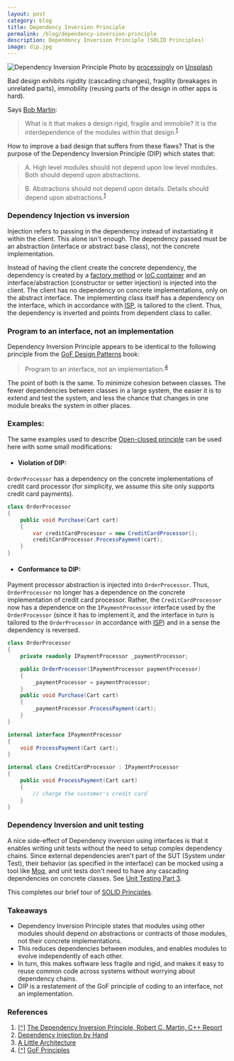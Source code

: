 ```yaml
---
layout: post
category: blog
title: Dependency Inversion Principle
permalink: /blog/dependency-inversion-principle
description: Dependency Inversion Principle (SOLID Principles)
image: dip.jpg
---
```


![Dependency Inversion Principle](../../../img/dip.jpg)
<span class="credit">Photo by <a href="https://unsplash.com/@processingly?utm_source=unsplash&utm_medium=referral&utm_content=creditCopyText">processingly</a> on <a href="https://unsplash.com/s/photos/invert?utm_source=unsplash&utm_medium=referral&utm_content=creditCopyText">Unsplash</a></span>

Bad design exhibits rigidity (cascading changes), fragility (breakages in unrelated parts), immobility (reusing parts of the design in other apps is hard). 

Says [Bob Martin](https://en.wikipedia.org/wiki/Robert_C._Martin):
> What is it that makes a design rigid, fragile and immobile? It is the interdependence of the modules within that design.<sup id="cite1">[1](https://web.archive.org/web/20110714224327/http://www.objectmentor.com/resources/articles/dip.pdf)</sup>

How to improve a bad design that suffers from these flaws? That is the purpose of the Dependency Inversion Principle (DIP) which states that:
> A. High level modules should not depend upon low level modules. Both should depend upon abstractions.

> B. Abstractions should not depend upon details. Details should depend upon abstractions.<sup>[1](https://web.archive.org/web/20110714224327/http://www.objectmentor.com/resources/articles/dip.pdf)</sup>

### Dependency Injection vs inversion
Injection refers to passing in the dependency instead of instantiating it within the client. This alone isn't enough. The dependency passed must be an abstraction (interface or abstract base class), not the concrete implementation.

Instead of having the client create the concrete dependency, the dependency is created by a [factory method](https://en.wikipedia.org/wiki/Factory_method_pattern) or [IoC container](https://martinfowler.com/articles/injection.html) and an interface/abstraction (constructor or setter injection) is injected into the client. The client has no dependency on concrete implementations, only on the abstract interface. The implementing class itself has a dependency on the interface, which in accordance with [ISP](/blog/interface-segregation-principle), is tailored to the client. Thus, the dependency is inverted and points from dependent class to caller.

### Program to an interface, not an implementation

Dependency Inversion Principle appears to be identical to the following principle from the [GoF Design Patterns](https://en.wikipedia.org/wiki/Design_Patterns) book:
> Program to an interface, not an implementation.<sup id="cite4">[4](https://www.artima.com/articles/design-principles-from-design-patterns)</sup>

The point of both is the same. To minimize cohesion between classes. The fewer dependencies between classes in a large system, the easier it is to extend and test the system, and less the chance that changes in one module breaks the system in other places. 

### Examples:

The same examples used to describe [Open-closed principle](/blog/open-closed-principle) can be used here with some small modifications:

- #### Violation of DIP:

`OrderProcessor` has a dependency on the concrete implementations of credit card processor (for simplicity, we assume this site only supports credit card payments).  

```csharp
class OrderProcessor
{
	public void Purchase(Cart cart)
	{
		var creditCardProcessor = new CreditCardProcessor();
		creditCardProcessor.ProcessPayment(cart);
	}
}
```

- #### Conformance to DIP:

Payment processor abstraction is injected into `OrderProcessor`. Thus, `OrderProcessor` no longer has a dependence on the concrete implementation of credit card processor. Rather, the `CreditCardProcessor` now has a dependence on the `IPaymentProcessor` interface used by the `OrderProcessor` (since it has to implement it, and the interface in turn is tailored to the `OrderProcessor` in accordance with [ISP](/blog/interface-segregation-principle)) and in a sense the dependency is reversed.

```csharp
class OrderProcessor
{
	private readonly IPaymentProcessor _paymentProcessor;

	public OrderProcessor(IPaymentProcessor paymentProcessor)
	{
		_paymentProcessor = paymentProcessor;
	}
	public void Purchase(Cart cart)
	{
		_paymentProcessor.ProcessPayment(cart);
	}
}

internal interface IPaymentProcessor
{
	void ProcessPayment(Cart cart);
}

internal class CreditCardProcessor : IPaymentProcessor
{
	public void ProcessPayment(Cart cart)
	{
		// charge the customer's credit card
	}
}
```

### Dependency Inversion and unit testing

A nice side-effect of Dependency inversion using interfaces is that it enables writing unit tests without the need to setup complex dependency chains. Since external dependencies aren't part of the SUT (System under Test), their behavior (as specified in the interface) can be mocked using a tool like [Moq](https://github.com/Moq/moq4/wiki/Quickstart), and unit tests don't need to have any cascading dependencies on concrete classes. See [Unit Testing Part 3](http://chandrasivaraman.com/blog/unit-testing-3/).

This completes our brief tour of [SOLID Principles](/blog/solid-principles).

### Takeaways

- Dependency Inversion Principle states that modules using other modules should depend on abstractions or contracts of those modules, not their concrete implementations.
- This reduces dependencies between modules, and enables modules to evolve independently of each other.
- In turn, this makes software less fragile and rigid, and makes it easy to reuse common code across systems without worrying about dependency chains.   
- DIP is a restatement of the GoF principle of coding to an interface, not an implementation.

### References

1. <a href="#cite1">[^]</a> [The Dependency Inversion Principle, Robert C. Martin, C++ Report](https://web.archive.org/web/20110714224327/http://www.objectmentor.com/resources/articles/dip.pdf)
2. [Dependency Injection by Hand](https://github.com/ninject/Ninject/wiki/Dependency-Injection-By-Hand)
3. [A Little Architecture](https://blog.cleancoder.com/uncle-bob/2016/01/04/ALittleArchitecture.html)
4. <a href="#cite4">[^]</a> [GoF Principles](https://www.artima.com/articles/design-principles-from-design-patterns)
